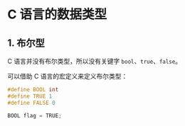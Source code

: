 # C 语言的数据类型

## 1. 布尔型

C 语言并没有布尔类型，所以没有关键字 `bool`、`true`、`false`。

可以借助 C 语言的宏定义来定义布尔类型：

```c++
#define BOOL int
#define TRUE 1
#define FALSE 0

BOOL flag = TRUE;
```
